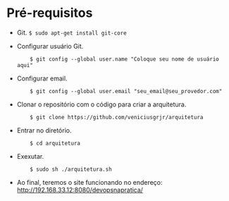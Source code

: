 # Pré-requisitos
  - Git.
        ```
           $ sudo apt-get install git-core
        ```
  - Configurar usuário Git.
    ```
        $ git config --global user.name "Coloque seu nome de usuário aqui"
    ```
  - Configurar email.
    ```
        $ git config --global user.email "seu_email@seu_provedor.com"
    ```
  - Clonar o repositório com o código para criar a arquitetura.
    ```
        $ git clone https://github.com/veniciusgrjr/arquitetura
    ```

  - Entrar no diretório.
    ```
        $ cd arquitetura
    ```

  - Exexutar.
    ```
        $ sudo sh ./arquitetura.sh
    ```

  - Ao final, teremos o site funcionando no endereço: http://192.168.33.12:8080/devopsnapratica/ 

